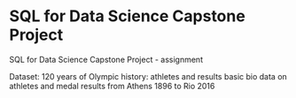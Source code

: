 # SQL for Data Science Capstone Project
 SQL for Data Science Capstone Project - assignment
 
Dataset:
120 years of Olympic history: athletes and results
basic bio data on athletes and medal results from Athens 1896 to Rio 2016
